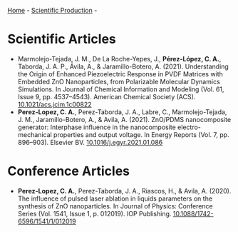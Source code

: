 [Home](https://ca-perez.github.io/) - [Scientific Production](https://ca-perez.github.io/Publications.html) -
# Scientific Articles
  
  - Marmolejo-Tejada, J. M., De La Roche-Yepes, J., **Pérez-López, C. A.**, Taborda, J. A. P., Ávila, A., & Jaramillo-Botero, A. (2021). Understanding the Origin of Enhanced Piezoelectric Response in PVDF Matrices with Embedded ZnO Nanoparticles, from Polarizable Molecular Dynamics Simulations. In Journal of Chemical Information and Modeling (Vol. 61, Issue 9, pp. 4537–4543). American Chemical Society (ACS).  [10.1021/acs.jcim.1c00822](https://doi.org/10.1021/acs.jcim.1c00822)
  - **Perez-Lopez, C. A.**, Perez-Taborda, J. A., Labre, C., Marmolejo-Tejada, J. M., Jaramillo-Botero, A., & Avila, A. (2021). ZnO/PDMS nanocomposite generator: Interphase influence in the nanocomposite electro-mechanical properties and output voltage. In Energy Reports (Vol. 7, pp. 896–903). Elsevier BV. [10.1016/j.egyr.2021.01.086](https://doi.org/10.1016/j.egyr.2021.01.086)

# Conference Articles
  
  - **Perez-Lopez, C. A.**, Perez-Taborda, J. A., Riascos, H., & Avila, A. (2020). The influence of pulsed laser ablation in liquids parameters on the synthesis of ZnO nanoparticles. In Journal of Physics: Conference Series (Vol. 1541, Issue 1, p. 012019). IOP Publishing. [10.1088/1742-6596/1541/1/012019](https://doi.org/10.1088/1742-6596/1541/1/012019)
